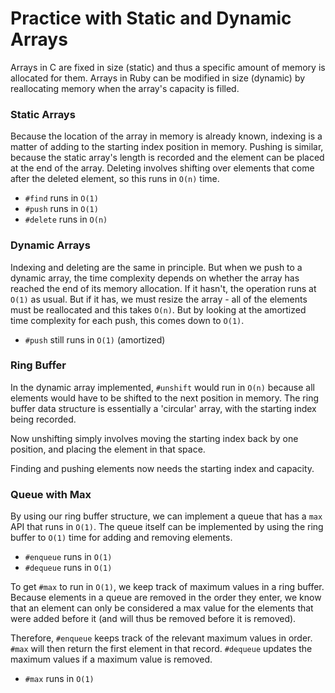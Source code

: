 # Practice with Static and Dynamic Arrays

Arrays in C are fixed in size (static) and thus a specific amount of memory is allocated for them. Arrays in Ruby can be modified in size (dynamic) by reallocating memory when the array's capacity is filled.

### Static Arrays
Because the location of the array in memory is already known, indexing is a matter of adding to the starting index position in memory. Pushing is similar, because the static array's length is recorded and the element can be placed at the end of the array. Deleting involves shifting over elements that come after the deleted element, so this runs in `O(n)` time.
* `#find` runs in `O(1)`
* `#push` runs in `O(1)`
* `#delete` runs in `O(n)`

### Dynamic Arrays
Indexing and deleting are the same in principle. But when we push to a dynamic array, the time complexity depends on whether the array has reached the end of its memory allocation. If it hasn't, the operation runs at `O(1)` as usual. But if it has, we must resize the array - all of the elements must be reallocated and this takes `O(n)`. But by looking at the amortized time complexity for each push, this comes down to `O(1)`.
* `#push` still runs in `O(1)` (amortized)

### Ring Buffer
In the dynamic array implemented, `#unshift` would run in `O(n)` because all elements would have to be shifted to the next position in memory. The ring buffer data structure is essentially a 'circular' array, with the starting index being recorded.

Now unshifting simply involves moving the starting index back by one position, and placing the element in that space.

Finding and pushing elements now needs the starting index and capacity.

### Queue with Max
By using our ring buffer structure, we can implement a queue that has a `max` API that runs in `O(1)`. The queue itself can be implemented by using the ring buffer to `O(1)` time for adding and removing elements.
* `#enqueue` runs in `O(1)`
* `#dequeue` runs in `O(1)`

To get `#max` to run in `O(1)`, we keep track of maximum values in a ring buffer. Because elements in a queue are removed in the order they enter, we know that an element can only be considered a max value for the elements that were added before it (and will thus be removed before it is removed).

Therefore, `#enqueue` keeps track of the relevant maximum values in order. `#max` will then return the first element in that record. `#dequeue` updates the maximum values if a maximum value is removed.
* `#max` runs in `O(1)`
